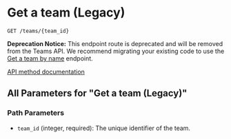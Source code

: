 # Get a team (Legacy)

`GET /teams/{team_id}`

**Deprecation Notice:** This endpoint route is deprecated and will be removed from the Teams API. We recommend migrating your existing code to use the [Get a team by name](https://docs.github.com/rest/teams/teams#get-a-team-by-name) endpoint.

[API method documentation](https://docs.github.com/rest/teams/teams#get-a-team-legacy)

## All Parameters for "Get a team (Legacy)"

### Path Parameters

- `team_id` (integer, required): The unique identifier of the team.